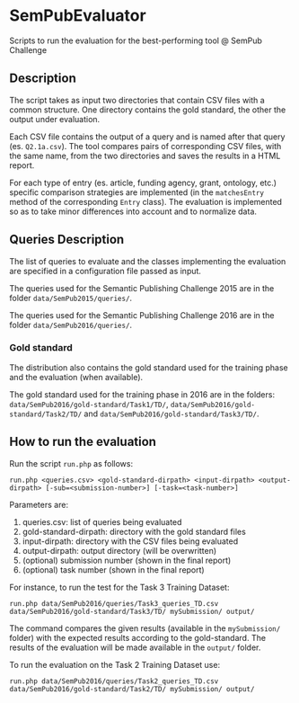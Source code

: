 # SemPubEvaluator
Scripts to run the evaluation for the best-performing tool @ SemPub Challenge

## Description

The script takes as input two directories that contain CSV files with a common structure. 
One directory contains the gold standard, the other the output under evaluation.

Each CSV file contains the output of a query and is named after that query (es. ``Q2.1a.csv``).
The tool compares pairs of corresponding CSV files, with the same name, from the two directories and saves the results in a HTML report.

For each type of entry (es. article, funding agency, grant, ontology, etc.) specific comparison strategies are implemented 
(in the ``matchesEntry`` method of the corresponding ``Entry`` class).
The evaluation is implemented so as to take minor differences into account and to normalize data.
 
## Queries Description 

The list of queries to evaluate and the classes implementing the evaluation are specified in a configuration file passed as input.

The queries used for the Semantic Publishing Challenge 2015 are in the folder ``data/SemPub2015/queries/``.

The queries used for the Semantic Publishing Challenge 2016 are in the folder ``data/SemPub2016/queries/``.

### Gold standard

The distribution also contains the gold standard used for the training phase and the evaluation (when available).

The gold standard used for the training phase in 2016 are in the folders: ``data/SemPub2016/gold-standard/Task1/TD/``, ``data/SemPub2016/gold-standard/Task2/TD/`` and ``data/SemPub2016/gold-standard/Task3/TD/``.

## How to run the evaluation
 
Run the script ``run.php`` as follows:

    run.php <queries.csv> <gold-standard-dirpath> <input-dirpath> <output-dirpath> [-sub=<submission-number>] [-task=<task-number>]

Parameters are:

1.  queries.csv: list of queries being evaluated
2.  gold-standard-dirpath: directory with the gold standard files
3.  input-dirpath: directory with the CSV files being evaluated
4.  output-dirpath: output directory (will be overwritten)
5.  (optional) submission number (shown in the final report)
5.  (optional) task number (shown in the final report)

For instance, to run the test for the Task 3 Training Dataset:

    run.php data/SemPub2016/queries/Task3_queries_TD.csv data/SemPub2016/gold-standard/Task3/TD/ mySubmission/ output/

The command compares the given results (available in the ``mySubmission/`` folder) with the expected results according to the gold-standard.
The results of the evaluation will be made available in the ``output/`` folder.

To run the evaluation on the Task 2 Training Dataset use:

    run.php data/SemPub2016/queries/Task2_queries_TD.csv data/SemPub2016/gold-standard/Task2/TD/ mySubmission/ output/




